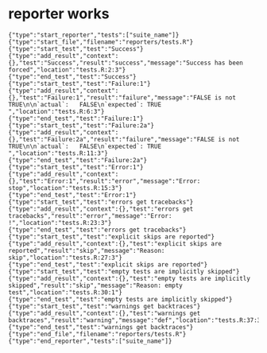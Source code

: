 # reporter works

    {"type":"start_reporter","tests":["suite_name"]}
    {"type":"start_file","filename":"reporters/tests.R"}
    {"type":"start_test","test":"Success"}
    {"type":"add_result","context":{},"test":"Success","result":"success","message":"Success has been forced","location":"tests.R:2:3"}
    {"type":"end_test","test":"Success"}
    {"type":"start_test","test":"Failure:1"}
    {"type":"add_result","context":{},"test":"Failure:1","result":"failure","message":"FALSE is not TRUE\n\n`actual`:   FALSE\n`expected`: TRUE ","location":"tests.R:6:3"}
    {"type":"end_test","test":"Failure:1"}
    {"type":"start_test","test":"Failure:2a"}
    {"type":"add_result","context":{},"test":"Failure:2a","result":"failure","message":"FALSE is not TRUE\n\n`actual`:   FALSE\n`expected`: TRUE ","location":"tests.R:11:3"}
    {"type":"end_test","test":"Failure:2a"}
    {"type":"start_test","test":"Error:1"}
    {"type":"add_result","context":{},"test":"Error:1","result":"error","message":"Error: stop","location":"tests.R:15:3"}
    {"type":"end_test","test":"Error:1"}
    {"type":"start_test","test":"errors get tracebacks"}
    {"type":"add_result","context":{},"test":"errors get tracebacks","result":"error","message":"Error: !","location":"tests.R:23:3"}
    {"type":"end_test","test":"errors get tracebacks"}
    {"type":"start_test","test":"explicit skips are reported"}
    {"type":"add_result","context":{},"test":"explicit skips are reported","result":"skip","message":"Reason: skip","location":"tests.R:27:3"}
    {"type":"end_test","test":"explicit skips are reported"}
    {"type":"start_test","test":"empty tests are implicitly skipped"}
    {"type":"add_result","context":{},"test":"empty tests are implicitly skipped","result":"skip","message":"Reason: empty test","location":"tests.R:30:1"}
    {"type":"end_test","test":"empty tests are implicitly skipped"}
    {"type":"start_test","test":"warnings get backtraces"}
    {"type":"add_result","context":{},"test":"warnings get backtraces","result":"warning","message":"def","location":"tests.R:37:3"}
    {"type":"end_test","test":"warnings get backtraces"}
    {"type":"end_file","filename":"reporters/tests.R"}
    {"type":"end_reporter","tests":["suite_name"]}

